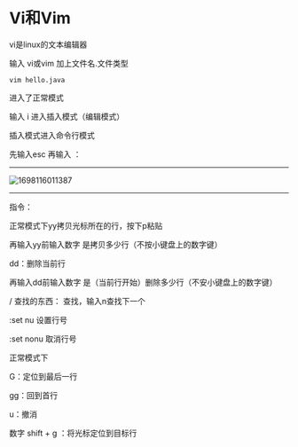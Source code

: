 # Vi和Vim

vi是linux的文本编辑器

 输入 vi或vim  加上文件名.文件类型

~~~linux
vim hello.java
~~~

进入了正常模式

输入 i 进入插入模式（编辑模式）

插入模式进入命令行模式

先输入esc 再输入 ： 

----

![1698116011387](C:\Users\86182\AppData\Roaming\Typora\typora-user-images\1698116011387.png)

---

指令：

正常模式下yy拷贝光标所在的行，按下p粘贴

再输入yy前输入数字 是拷贝多少行（不按小键盘上的数字键）



dd：删除当前行

再输入dd前输入数字 是（当前行开始）删除多少行（不安小键盘上的数字键）



/ 查找的东西： 查找，输入n查找下一个



:set nu 设置行号

:set nonu 取消行号



正常模式下

G：定位到最后一行

gg：回到首行

u：撤消

数字 shift + g ：将光标定位到目标行



